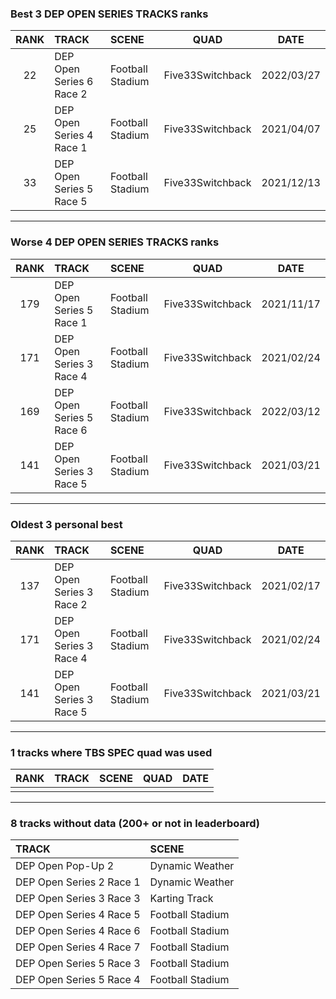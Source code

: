 ### Best 3 DEP OPEN SERIES TRACKS ranks
|RANK|TRACK|SCENE|QUAD|DATE|
|:---:|:---|:---|:---:|:---:|
|22|DEP Open Series 6 Race 2|Football Stadium|Five33Switchback|2022/03/27|
|25|DEP Open Series 4 Race 1|Football Stadium|Five33Switchback|2021/04/07|
|33|DEP Open Series 5 Race 5|Football Stadium|Five33Switchback|2021/12/13|
---
### Worse 4 DEP OPEN SERIES TRACKS ranks
|RANK|TRACK|SCENE|QUAD|DATE|
|:---:|:---|:---|:---:|:---:|
|179|DEP Open Series 5 Race 1|Football Stadium|Five33Switchback|2021/11/17|
|171|DEP Open Series 3 Race 4|Football Stadium|Five33Switchback|2021/02/24|
|169|DEP Open Series 5 Race 6|Football Stadium|Five33Switchback|2022/03/12|
|141|DEP Open Series 3 Race 5|Football Stadium|Five33Switchback|2021/03/21|
---
### Oldest 3 personal best
|RANK|TRACK|SCENE|QUAD|DATE|
|:---:|:---|:---|:---:|:---:|
|137|DEP Open Series 3 Race 2|Football Stadium|Five33Switchback|2021/02/17|
|171|DEP Open Series 3 Race 4|Football Stadium|Five33Switchback|2021/02/24|
|141|DEP Open Series 3 Race 5|Football Stadium|Five33Switchback|2021/03/21|
---
### 1 tracks where TBS SPEC quad was used
|RANK|TRACK|SCENE|QUAD|DATE|
|:---:|:---|:---|:---:|:---:|
||||||
---
### 8 tracks without data (200+ or not in leaderboard)
|TRACK|SCENE|
|:---|:---|
|DEP Open Pop-Up 2|Dynamic Weather|
|DEP Open Series 2 Race 1|Dynamic Weather|
|DEP Open Series 3 Race 3|Karting Track|
|DEP Open Series 4 Race 5|Football Stadium|
|DEP Open Series 4 Race 6|Football Stadium|
|DEP Open Series 4 Race 7|Football Stadium|
|DEP Open Series 5 Race 3|Football Stadium|
|DEP Open Series 5 Race 4|Football Stadium|
